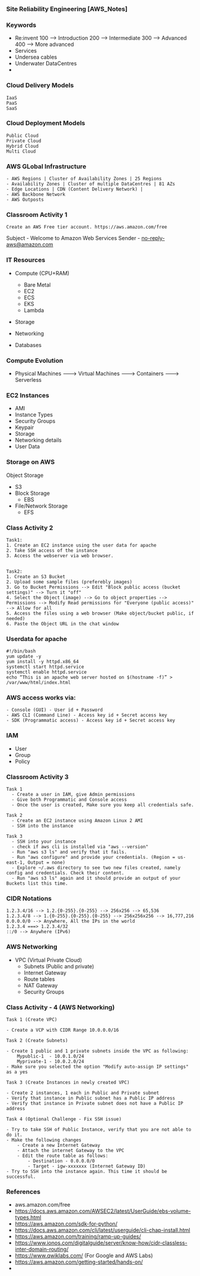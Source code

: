 ### ##########################
### Site Reliability Engineering [AWS_Notes]
### ##########################


### Keywords

- Re:invent
    100 --> Introduction
    200 --> Intermediate
    300 --> Advanced
    400 --> More advanced
- Services 
- Undersea cables
- Underwater DataCentres
- 



### Cloud Delivery Models
````
IaaS
PaaS
SaaS
````
### Cloud Deployment Models
````
Public Cloud
Private Cloud
Hybrid Cloud
Multi Cloud
````

### AWS GLobal Infrastructure
````
- AWS Regions | Cluster of Availability Zones | 25 Regions
- Availability Zones | Cluster of multiple DataCentres | 81 AZs
- Edge Locations | CDN (Content Delivery Network) | 
- AWS Backbone Network
- AWS Outposts
````

### Classroom Activity 1
````
Create an AWS Free tier account. https://aws.amazon.com/free

````

Subject - Welcome to Amazon Web Services
Sender - no-reply-aws@amazon.com


### IT Resources
- Compute (CPU+RAM)
    - Bare Metal
    - EC2
    - ECS
    - EKS
    - Lambda

- Storage
- Networking
- Databases


### Compute Evolution

- Physical Machines ---> Virtual Machines ---> Containers ---> Serverless

### EC2 Instances
- AMI
- Instance Types
- Security Groups
- Keypair
- Storage
- Networking details
- User Data


### Storage on AWS
Object Storage
  - S3
- Block Storage
  - EBS 
- File/Network Storage
  - EFS


### Class Activity 2
````
Task1:
1. Create an EC2 instance using the user data for apache
2. Take SSH access of the instance
3. Access the webserver via web browser.


Task2:
1. Create an S3 Bucket
2. Upload some sample files (preferebly images)
3. Go to Bucket Permissions --> Edit "Block public access (bucket settings)" --> Turn it "off"
4. Select the Object (image) --> Go to object properties --> Permissions --> Modify Read permissions for "Everyone (public access)" --> Allow for all
5. Access the files using a web browser (Make object/bucket public, if needed)
6. Paste the Object URL in the chat window
````

### Userdata for apache
````
#!/bin/bash
yum update -y
yum install -y httpd.x86_64
systemctl start httpd.service
systemctl enable httpd.service
echo “This is an apache web server hosted on $(hostname -f)” > /var/www/html/index.html
````


### AWS access works via:
````
- Console (GUI) - User id + Password
- AWS CLI (Command Line) - Access key id + Secret access key
- SDK (Programmatic access) - Access key id + Secret access key
````

### IAM
  - User
  - Group
  - Policy


### Classroom Activity 3
````
Task 1
  - Create a user in IAM, give Admin permissions
  - Give both Programmatic and Console access
  - Once the user is created, Make sure you keep all credentials safe.

Task 2  
  - Create an EC2 instance using Amazon Linux 2 AMI
  - SSH into the instance

Task 3
  - SSH into your instance
  - check if aws cli is installed via "aws --version"
  - Run "aws s3 ls" and verify that it fails.
  - Run "aws configure" and provide your credentials. (Region = us-east-1, Output = none)
  - Explore ~/.aws directory to see two new files created, namely config and credentials. Check their content.
  - Run "aws s3 ls" again and it should provide an output of your Buckets list this time.

````

### CIDR Notations
````
1.2.3.4/16 --> 1.2.{0-255}.{0-255} --> 256x256 --> 65,536
1.2.3.4/8 --> 1.{0-255}.{0-255}.{0-255} --> 256x256x256 --> 16,777,216
0.0.0.0/0 --> Anywhere, All the IPs in the world
1.2.3.4 ===> 1.2.3.4/32
::/0 --> Anywhere (IPv6)
````

### AWS Networking
- VPC (Virtual Private Cloud)
    - Subnets (Public and private)
    - Internet Gateway
    - Route tables
    - NAT Gateway
    - Security Groups


### Class Activity - 4 (AWS Networking)
````
Task 1 (Create VPC)

- Create a VCP with CIDR Range 10.0.0.0/16

Task 2 (Create Subnets)

- Create 1 public and 1 private subnets inside the VPC as following:
    Mypublic-1  - 10.0.1.0/24
    Myprivate-1 - 10.0.2.0/24
- Make sure you selected the option "Modify auto-assign IP settings" as a yes

Task 3 (Create Instances in newly created VPC)

- Create 2 instances, 1 each in Public and Private subnet
- Verify that instance in Public subnet has a Public IP address
- Verify that instance in Private subnet does not have a Public IP address

Task 4 (Optional Challenge - Fix SSH issue)

- Try to take SSH of Public Instance, verify that you are not able to do it.
- Make the following changes
    - Create a new Internet Gateway
    - Attach the internet Gateway to the VPC
    - Edit the route table as follows:
        - Destination - 0.0.0.0/0
        - Target - igw-xxxxxxx (Internet Gateway ID)
- Try to SSH into the instance again. This time it should be successful.

````


### References

- aws.amazon.com/free
- https://docs.aws.amazon.com/AWSEC2/latest/UserGuide/ebs-volume-types.html
- https://aws.amazon.com/sdk-for-python/
- https://docs.aws.amazon.com/cli/latest/userguide/cli-chap-install.html
- https://aws.amazon.com/training/ramp-up-guides/
- https://www.ionos.com/digitalguide/server/know-how/cidr-classless-inter-domain-routing/
- https://www.qwiklabs.com/ (For Google and AWS Labs)
- https://aws.amazon.com/getting-started/hands-on/
- 

